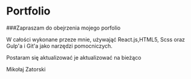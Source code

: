 # Portfolio

###Zapraszam do obejrzenia mojego porfolio

W całości wykonane przeze mnie, używająć React.js,HTML5, Scss oraz Gulp'a i Git'a jako narzędzi pomocniczych.

Postaram się aktualizować je aktualizować na bieżąco

Mikołaj Zatorski
